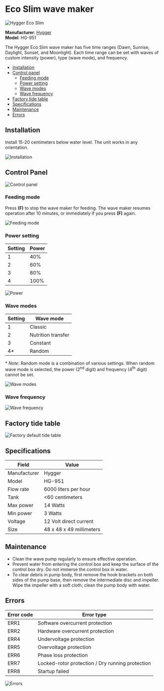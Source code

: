 # Eco Slim wave maker

![Hygger Eco Slim](images/hygger/eco_slim/main.png)

**Manufacturer**: [Hygger](http://www.hygger-online.com/)  
**Model**: HG-951

The Hygger Eco Slim wave maker has five time ranges (Dawn, Sunrise, Daylight, Sunset, and Moonlight). Each time range can be set with waves of custom intensity (power), type (wave mode), and frequency.

* [Installation](#Installation)
* [Control panel](#Control-panel)
  * [Feeding mode](#Feeding-mode)
  * [Power setting](#Power-setting)
  * [Wave modes](#Wave-modes)
  * [Wave frequency](#Wave-frequency)
* [Factory tide table](#Factory-tide-table)
* [Specifications](#Specifications)
* [Maintenance](#Maintenance)
* [Errors](#Errors)

## Installation

Install 15-20 centimeters below water level. The unit works in any orientation.

![Installation](images/hygger/eco_slim/installation.png)

## Control Panel

![Control panel](images/hygger/eco_slim/control_panel.png)

### Feeding mode

Press **(F)** to stop the wave maker for feeding. The wave maker resumes operation after 10 minutes, or immediately if you press **(F)** again.

![Feeding mode](images/hygger/eco_slim/feeding.png)

### Power setting

| Setting | Power |
|---|---|
| 1 | 40% |
| 2 | 60% |
| 3 | 80% |
| 4 | 100% |

![Power](images/hygger/eco_slim/power.png)

### Wave modes

| Setting | Wave mode |
|---|---|
| 1 | Classic |
| 2 | Nutrition transfer |
| 3 | Constant |
| 4* | Random |

\* *Note*: Random mode is a combination of various settings. When random wave mode is selected, the power (2<sup>nd</sup> digit) and frequency (4<sup>th</sup> digit) cannot be set.

![Wave modes](images/hygger/eco_slim/wave_modes.png)

### Wave frequency
![Wave frequency](images/hygger/eco_slim/frequency.png)

## Factory tide table

![Factory default tide table](images/hygger/eco_slim/factory_tides.png)

## Specifications

| Field | Value |
|---|---|
| Manufacturer | Hygger |
| Model | HG-951 |
| Flow rate | 6000 liters per hour |
| Tank | <60 centimeters |
| Max power | 14 Watts |
| Min power | 3 Watts |
| Voltage | 12 Volt direct current |
| Size | 48 x 48 x 49 millimeters |

## Maintenance

* Clean the wave pump regularly to ensure effective operation.
* Prevent water from entering the control box and keep the surface of the control box dry. Do not immerse the control box in water.
* To clear debris in pump body, first remove the hook brackets on both sides of the pump base, then remove the intermediate disc and impeller. Wipe the impeller with a soft cloth; clean the pump body with water.

## Errors

| Error code | Error type |
|---|---|
| ERR1 | Software overcurrent protection |
| ERR2 | Hardware overcurrent protection |
| ERR4 | Undervoltage protection |
| ERR5 | Overvoltage protection |
| ERR6 | Phase loss protection |
| ERR7 | Locked-rotor protection / Dry running protection |
| ERR8 | Startup failed |

![Errors](images/hygger/eco_slim/error.png)
